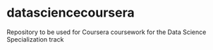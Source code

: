 # datasciencecoursera
Repository to be used for Coursera coursework for the Data Science Specialization track
